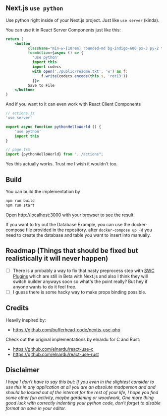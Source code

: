 ## Next.js `use python`

Use python right inside of your Next.js project. 
Just like `use server` (kinda).



You can use it in React Server Components just like this: 

```jsx
return (
    <button
          className="min-w-[10rem] rounded-md bg-indigo-600 px-3 py-2 text-sm font-semibold text-white shadow-sm hover:bg-indigo-500 focus-visible:outline focus-visible:outline-2 focus-visible:outline-offset-2 focus-visible:outline-indigo-600"
          formAction={async () => { 
            'use python'
            import this
            import codecs
            with open('./public/readme.txt', 'w') as f:
                f.write(codecs.encode(this.s, 'rot13'))
            }}>
          Save to File
    </button>
)
```

And if you want to it can even work with React Client Components

```javascript
// actions.js
'use server'

export async function pythonHelloWorld () {
    'use python'
    import this
}
```

```javascript
// page.tsx
import {pythonHelloWorld} from "../actions";
```


Yes this actually works. Trust me I wish it wouldn't too. 

## Build 

You can build the implementation by

```bash
npm run build
npm run start
```

Open [http://localhost:3000](http://localhost:3000) with your browser to see the result.

If you want to try out the Database Example, you can use the docker-compose file provided in the repository.
after `docker-compose up -d` you need to create the database and table you want to insert into manually.

## Roadmap (Things that should be fixed but realistically it will never happen)

- [ ] There is a probably a way to fix that nasty preprocess step with [SWC Plugins]( https://swc.rs/docs/plugin/ecmascript/getting-started) which are still in Beta with Next.js and also I think they will switch builder anyways soon so what's the point really? But hey if anyone wants to do it feel free.
- [ ] I guess there is some hacky way to make props binding possible.

## Credits

Heavily inspired by:

* https://github.com/bufferhead-code/nextjs-use-php

Check out the original implementations by elnardu for C and Rust:

* https://github.com/elnardu/react-use-c
* https://github.com/elnardu/react-use-rust

## Disclaimer

*I hope I don't have to say this but: If you even in the slightest consider to use this in any application at all you are an absolute madperson and and should be locked out of the internet for the rest of your life, I hope you find some other fun activity, maybe gardening or woodwork, One more thing good luck with correctly indenting your python code, don't forget to disable format on save in your editor.*
<!-- ## Self-Promo

If you enjoyed this project and want to see more silly web development projects, you can follow me on [Twitter](https://twitter.com/bufferhead_), [Bluesky](https://bsky.app/profile/bufferhead.bsky.social) and [Youtube](https://www.youtube.com/@bufferhead_). --> 